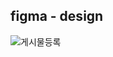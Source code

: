 ## figma - design 


![게시물등록](https://github.com/HongDawww/class/assets/142575028/f38fd2c5-6711-4c84-a4c4-fb0d434bfbd9)
